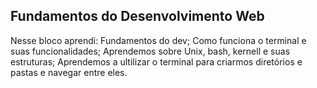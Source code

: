 ## Fundamentos do Desenvolvimento Web

Nesse bloco aprendi:
Fundamentos do dev;
Como funciona o terminal e suas funcionalidades;
Aprendemos sobre Unix, bash, kernell e suas estruturas;
Aprendemos a ultilizar o terminal para criarmos diretórios e pastas e navegar entre eles.

